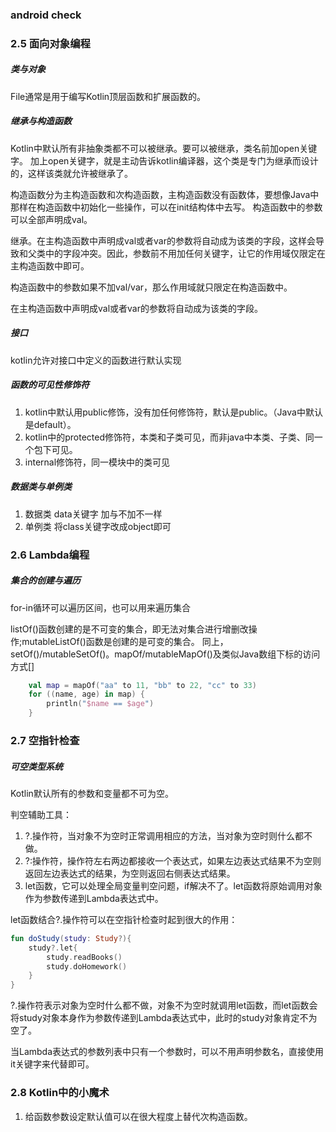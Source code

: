 ### android check


### 2.5 面向对象编程

##### 类与对象
File通常是用于编写Kotlin顶层函数和扩展函数的。

##### 继承与构造函数
Kotlin中默认所有非抽象类都不可以被继承。要可以被继承，类名前加open关键字。
加上open关键字，就是主动告诉kotlin编译器，这个类是专门为继承而设计的，这样该类就允许被继承了。

构造函数分为主构造函数和次构造函数，主构造函数没有函数体，要想像Java中那样在构造函数中初始化一些操作，可以在init结构体中去写。
构造函数中的参数可以全部声明成val。

继承。在主构造函数中声明成val或者var的参数将自动成为该类的字段，这样会导致和父类中的字段冲突。因此，参数前不用加任何关键字，让它的作用域仅限定在主构造函数中即可。

构造函数中的参数如果不加val/var，那么作用域就只限定在构造函数中。

在主构造函数中声明成val或者var的参数将自动成为该类的字段。

##### 接口
kotlin允许对接口中定义的函数进行默认实现

##### 函数的可见性修饰符
1. kotlin中默认用public修饰，没有加任何修饰符，默认是public。（Java中默认是default）。
2. kotlin中的protected修饰符，本类和子类可见，而非java中本类、子类、同一个包下可见。
3. internal修饰符，同一模块中的类可见

##### 数据类与单例类
1. 数据类 data关键字 加与不加不一样
2. 单例类 将class关键字改成object即可

### 2.6 Lambda编程

##### 集合的创建与遍历
for-in循环可以遍历区间，也可以用来遍历集合

listOf()函数创建的是不可变的集合，即无法对集合进行增删改操作;mutableListOf()函数是创建的是可变的集合。
同上，setOf()/mutableSetOf()。mapOf/mutableMapOf()及类似Java数组下标的访问方式[]
```kotlin
    val map = mapOf("aa" to 11, "bb" to 22, "cc" to 33)
    for ((name, age) in map) {
        println("$name == $age")
    }
```

### 2.7 空指针检查

##### 可空类型系统
Kotlin默认所有的参数和变量都不可为空。

判空辅助工具：
1. ?.操作符，当对象不为空时正常调用相应的方法，当对象为空时则什么都不做。
2. ?:操作符，操作符左右两边都接收一个表达式，如果左边表达式结果不为空则返回左边表达式的结果，为空则返回右侧表达式结果。
3. let函数，它可以处理全局变量判空问题，if解决不了。let函数将原始调用对象作为参数传递到Lambda表达式中。

let函数结合?.操作符可以在空指针检查时起到很大的作用：
```Kotlin
fun doStudy(study: Study?){
    study?.let{
        study.readBooks()
        study.doHomework()
    }
}
```
?.操作符表示对象为空时什么都不做，对象不为空时就调用let函数，而let函数会将study对象本身作为参数传递到Lambda表达式中，此时的study对象肯定不为空了。

当Lambda表达式的参数列表中只有一个参数时，可以不用声明参数名，直接使用it关键字来代替即可。

### 2.8 Kotlin中的小魔术

1. 给函数参数设定默认值可以在很大程度上替代次构造函数。

